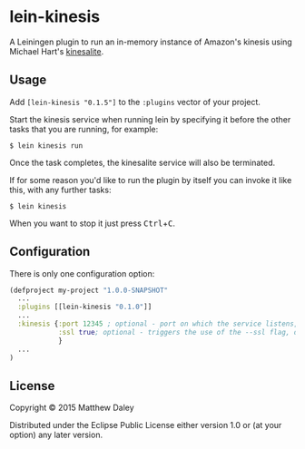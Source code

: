 # lein-kinesis

A Leiningen plugin to run an in-memory instance of Amazon's kinesis using Michael Hart's [kinesalite](https://github.com/mhart/kinesalite).

## Usage

Add `[lein-kinesis "0.1.5"]` to the `:plugins` vector of your project.

Start the kinesis service when running lein by specifying it before the other tasks that you are running, for example:

    $ lein kinesis run

Once the task completes, the kinesalite service will also be terminated.

If for some reason you'd like to run the plugin by itself you can invoke it like this, with any further tasks:

    $ lein kinesis
    
When you want to stop it just press <kbd>Ctrl</kbd>+<kbd>C</kbd>.
   
## Configuration

There is only one configuration option:

```clojure
(defproject my-project "1.0.0-SNAPSHOT"
  ...
  :plugins [[lein-kinesis "0.1.0"]]
  ...
  :kinesis {:port 12345 ; optional - port on which the service listens, default value is 8083
            :ssl true; optional - triggers the use of the --ssl flag, default is false (ie no --ssl flag)
            }
  ...
)
```

## License

Copyright © 2015 Matthew Daley

Distributed under the Eclipse Public License either version 1.0 or (at
your option) any later version.
